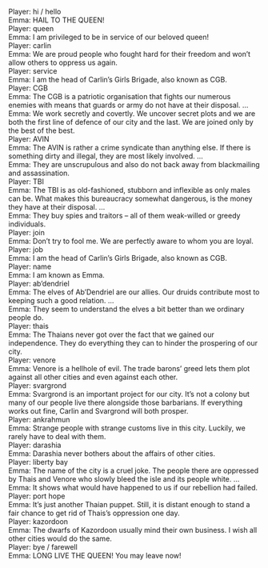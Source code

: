 Player: hi / hello  
Emma: HAIL TO THE QUEEN!  
Player: queen  
Emma: I am privileged to be in service of our beloved queen!  
Player: carlin  
Emma: We are proud people who fought hard for their freedom and won’t allow others to oppress us again.  
Player: service  
Emma: I am the head of Carlin’s Girls Brigade, also known as CGB.  
Player: CGB  
Emma: The CGB is a patriotic organisation that fights our numerous enemies with means that guards or army do not have at their disposal. …  
Emma: We work secretly and covertly. We uncover secret plots and we are both the first line of defence of our city and the last. We are joined only by the best of the best.  
Player: AVIN  
Emma: The AVIN is rather a crime syndicate than anything else. If there is something dirty and illegal, they are most likely involved. …  
Emma: They are unscrupulous and also do not back away from blackmailing and assassination.  
Player: TBI  
Emma: The TBI is as old-fashioned, stubborn and inflexible as only males can be. What makes this bureaucracy somewhat dangerous, is the money they have at their disposal. …  
Emma: They buy spies and traitors – all of them weak-willed or greedy individuals.  
Player: join  
Emma: Don’t try to fool me. We are perfectly aware to whom you are loyal.  
Player: job  
Emma: I am the head of Carlin’s Girls Brigade, also known as CGB.  
Player: name  
Emma: I am known as Emma.  
Player: ab’dendriel  
Emma: The elves of Ab’Dendriel are our allies. Our druids contribute most to keeping such a good relation. …  
Emma: They seem to understand the elves a bit better than we ordinary people do.  
Player: thais  
Emma: The Thaians never got over the fact that we gained our independence. They do everything they can to hinder the prospering of our city.  
Player: venore  
Emma: Venore is a hellhole of evil. The trade barons’ greed lets them plot against all other cities and even against each other.  
Player: svargrond  
Emma: Svargrond is an important project for our city. It’s not a colony but many of our people live there alongside those barbarians. If everything works out fine, Carlin and Svargrond will both prosper.  
Player: ankrahmun  
Emma: Strange people with strange customs live in this city. Luckily, we rarely have to deal with them.  
Player: darashia  
Emma: Darashia never bothers about the affairs of other cities.  
Player: liberty bay  
Emma: The name of the city is a cruel joke. The people there are oppressed by Thais and Venore who slowly bleed the isle and its people white. …  
Emma: It shows what would have happened to us if our rebellion had failed.  
Player: port hope  
Emma: It’s just another Thaian puppet. Still, it is distant enough to stand a fair chance to get rid of Thais’s oppression one day.  
Player: kazordoon  
Emma: The dwarfs of Kazordoon usually mind their own business. I wish all other cities would do the same.  
Player: bye / farewell  
Emma: LONG LIVE THE QUEEN! You may leave now!  
